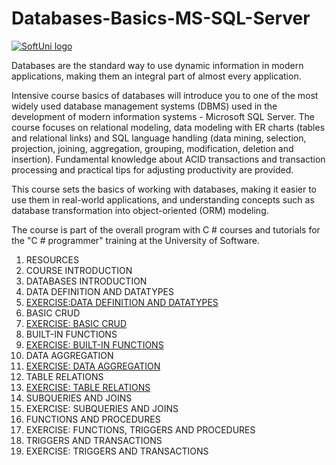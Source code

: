 # Databases-Basics-MS-SQL-Server

<a href="https://softuni.bg/trainings/courses" rel="Courses">  ![SoftUni logo][logo] <a/>

[logo]: http://innovationstarterbox.bg/wp-content/uploads/2016/05/Softuni_logo_trasparent.png "Logo Title Text 2"


Databases are the standard way to use dynamic information in modern applications, making them an integral part of almost every application.

Intensive course basics of databases will introduce you to one of the most widely used database management systems (DBMS) used in the development of modern information systems - Microsoft SQL Server. The course focuses on relational modeling, data modeling with ER charts (tables and relational links) and SQL language handling (data mining, selection, projection, joining, aggregation, grouping, modification, deletion and insertion). Fundamental knowledge about ACID transactions and transaction processing and practical tips for adjusting productivity are provided.

This course sets the basics of working with databases, making it easier to use them in real-world applications, and understanding concepts such as database transformation into object-oriented (ORM) modeling.

The course is part of the overall program with C # courses and tutorials for the "C # programmer" training at the University of Software.


1. RESOURCES<br>
2. COURSE INTRODUCTION<br>
3. DATABASES INTRODUCTION<br>
4. DATA DEFINITION AND DATATYPES <br>
5. <a href="https://github.com/russeva/Databases-Basics-MS-SQL-Server/blob/master/02.%20Data%20Definition%20And%20Datatypes%20Excercise.sql" > EXERCISE:DATA DEFINITION AND DATATYPES </a><br>
6. BASIC CRUD<br>
7. <a href="https://github.com/russeva/Databases-Basics-MS-SQL-Server/blob/master/03.%20Basic%20CRUD%20Operations%20-%20Excersice.sql" > EXERCISE: BASIC CRUD </a><br>
8. BUILT-IN FUNCTIONS<br>
9. <a href="https://github.com/russeva/Databases-Basics-MS-SQL-Server/blob/master/04.%20Built%20In%20Functions%20Excercise.sql"> EXERCISE: BUILT-IN FUNCTIONS </a><br>
10. DATA AGGREGATION<br>
11. <a href="https://github.com/russeva/Databases-Basics-MS-SQL-Server/blob/master/05.%20Data%20Aggregation%20Excercise.sql"> EXERCISE: DATA AGGREGATION </a><br>
12. TABLE RELATIONS<br>
13. <a href="https://github.com/russeva/Databases-Basics-MS-SQL-Server/blob/master/06.%20Table%20Relations.sql"> EXERCISE: TABLE RELATIONS </a><br>
14. SUBQUERIES AND JOINS<br>
15. EXERCISE: SUBQUERIES AND JOINS<br>
16. FUNCTIONS AND PROCEDURES<br>
17. EXERCISE: FUNCTIONS, TRIGGERS AND PROCEDURES<br>
18. TRIGGERS AND TRANSACTIONS<br>
19. EXERCISE: TRIGGERS AND TRANSACTIONS<br>
